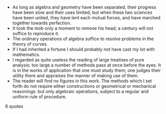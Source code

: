 - As long as algebra and geometry have been separated, their progress have been slow and their uses limited; but when these two sciences have been united, they have lent each mutual forces, and have marched together towards perfection.
 - It took the mob only a moment to remove his head; a century will not suffice to reproduce it.
 - The ordinary operations of algebra suffice to resolve problems in the theory of curves.
 - If I had inherited a fortune I should probably not have cast my lot with mathematics.
 - I regarded as quite useless the reading of large treatises of pure analysis: too large a number of methods pass at once before the eyes. It is in the works of application that one must study them; one judges their utility there and appraises the manner of making use of them.
 - The reader will find no figures in this work. The methods which I set forth do not require either constructions or geometrical or mechanical reasonings: but only algebraic operations, subject to a regular and uniform rule of procedure.

6 quotes